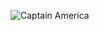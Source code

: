 ![Captain America](https://cdn.britannica.com/30/182830-050-96F2ED76/Chris-Evans-title-character-Joe-Johnston-Captain.jpg)
